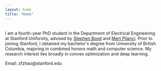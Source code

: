 ```yaml
---
layout: home
title: "Home"
---
```

<br>
I am a fourth-year PhD student in the Department of Electrical Engineering at Stanford Uniforsity, advised by <a href="https://web.stanford.edu/~boyd/">Stephen Boyd</a> and <a href="https://stanford.edu/~pilanci/">Mert Pilanci</a>. Prior to joining Stanford, I obtained my bachelor's degree from University of British Columbia, majoring in combined honors math and computer science. My research interest lies broadly in convex optimization and deep learning.
<p></p>
<p>Email: zfzhao@stanford.edu</p>
